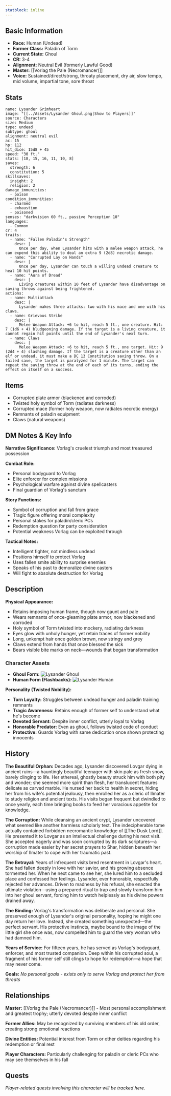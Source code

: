 ```yaml
---
statblock: inline
---
```



## Basic Information
- **Race:** Human (Undead)
- **Former Class:** Paladin of Torm
- **Current State:** Ghoul
- **CR:** 3-4
- **Alignment:** Neutral Evil (formerly Lawful Good)
- **Master:** [[Vorlag the Pale (Necromancer)]]
- **Voice:** Sustained/direct/strong, throaty placement, dry air, slow tempo, mid volume, impartial tone, sore throat


## Stats
```statblock
name: Lysander Grimheart
image: "[[../Assets/Lysander Ghoul.png|Show to Players]]"
source: Characters
size: Medium
type: undead
subtype: ghoul
alignment: neutral evil
ac: 15
hp: 112
hit_dice: 15d8 + 45
speed: "30 ft."
stats: [18, 15, 16, 11, 10, 8]
saves:
  strength: 6
  constitution: 5
skillsaves:
  insight: 2
  religion: 2
damage_immunities:
  - poison
condition_immunities:
  - charmed
  - exhaustion
  - poisoned
senses: "darkvision 60 ft., passive Perception 10"
languages:
  - Common
cr: 4
traits:
  - name: "Fallen Paladin's Strength"
    desc: |
      Once per day, when Lysander hits with a melee weapon attack, he can expend this ability to deal an extra 9 (2d8) necrotic damage.
  - name: "Corrupted Lay on Hands"
    desc: |
      Once per day, Lysander can touch a willing undead creature to heal 10 hit points.
  - name: "Aura of Dread"
    desc: |
      Living creatures within 10 feet of Lysander have disadvantage on saving throws against being frightened.
actions:
  - name: Multiattack
    desc: |
      Lysander makes three attacks: two with his mace and one with his claws.
  - name: Grievous Strike
    desc: |
      Melee Weapon Attack: +6 to hit, reach 5 ft., one creature. Hit: 7 (1d6 + 4) bludgeoning damage. If the target is a living creature, it cannot regain hit points until the end of Lysander's next turn.
  - name: Claws
    desc: |
      Melee Weapon Attack: +6 to hit, reach 5 ft., one target. Hit: 9 (2d4 + 4) slashing damage. If the target is a creature other than an elf or undead, it must make a DC 13 Constitution saving throw. On a failed save, the target is paralyzed for 1 minute. The target can repeat the saving throw at the end of each of its turns, ending the effect on itself on a success.
```

## Items
- Corrupted plate armor (blackened and corroded)
- Twisted holy symbol of Torm (radiates darkness)
- Corrupted mace (former holy weapon, now radiates necrotic energy)
- Remnants of paladin equipment
- Claws (natural weapons)

## DM Notes & Key Info
**Narrative Significance:** Vorlag's cruelest triumph and most treasured possession

**Combat Role:**
- Personal bodyguard to Vorlag
- Elite enforcer for complex missions
- Psychological warfare against divine spellcasters
- Final guardian of Vorlag's sanctum

**Story Functions:**
- Symbol of corruption and fall from grace
- Tragic figure offering moral complexity
- Personal stakes for paladin/cleric PCs
- Redemption question for party consideration
- Potential weakness Vorlag can be exploited through

**Tactical Notes:**
- Intelligent fighter, not mindless undead
- Positions himself to protect Vorlag
- Uses fallen smite ability to surprise enemies
- Speaks of his past to demoralize divine casters
- Will fight to absolute destruction for Vorlag

## Description
**Physical Appearance:**
- Retains imposing human frame, though now gaunt and pale
- Wears remnants of once-gleaming plate armor, now blackened and corroded
- Holy symbol of Torm twisted into mockery, radiating darkness
- Eyes glow with unholy hunger, yet retain traces of former nobility
- Long, unkempt hair once golden brown, now stringy and grey
- Claws extend from hands that once blessed the sick
- Bears visible bite marks on neck—wounds that began transformation

### Character Assets
- **Ghoul Form:** ![Lysander Ghoul](../Assets/Lysander%20Ghoul.png)
- **Human Form (Flashbacks):** ![Lysander Human](../Assets/Lysander%20Human.png)

**Personality (Twisted Nobility):**
- **Torn Loyalty:** Struggles between undead hunger and paladin training remnants
- **Tragic Awareness:** Retains enough of former self to understand what he's become
- **Devoted Servant:** Despite inner conflict, utterly loyal to Vorlag
- **Honorable Predator:** Even as ghoul, follows twisted code of conduct
- **Protective:** Guards Vorlag with same dedication once shown protecting innocents

## History
**The Beautiful Orphan:** Decades ago, Lysander discovered Lovgar dying in ancient ruins—a hauntingly beautiful teenager with skin pale as fresh snow, barely clinging to life. Her ethereal, ghostly beauty struck him with both pity and wonder; she seemed more spirit than flesh, her translucent features delicate as carved marble. He nursed her back to health in secret, hiding her from his wife's potential jealousy, then enrolled her as a cleric of Ilmater to study religion and ancient texts. His visits began frequent but dwindled to once yearly, each time bringing books to feed her voracious appetite for knowledge.

**The Corruption:** While cleansing an ancient crypt, Lysander uncovered what seemed like another harmless scholarly text. The indecipherable tome actually contained forbidden necromantic knowledge of [[The Dusk Lord]]. He presented it to Lovgar as an intellectual challenge during his next visit. She accepted eagerly and was soon corrupted by its dark scriptures—a corruption made easier by her secret prayers to Shar, hidden beneath her worship of Ilmater to cope with her traumatic past.

**The Betrayal:** Years of infrequent visits bred resentment in Lovgar's heart. She had fallen deeply in love with her savior, and his growing absence tormented her. When he next came to see her, she lured him to a secluded place and confessed her feelings. Lysander, ever honorable, respectfully rejected her advances. Driven to madness by his refusal, she enacted the ultimate violation—using a prepared ritual to trap and slowly transform him into her ghoul servant, forcing him to watch helplessly as his divine powers drained away.

**The Binding:** Vorlag's transformation was deliberate and personal. She preserved enough of Lysander's original personality, hoping he might one day return her love. Instead, she created something unexpected—the perfect servant. His protective instincts, maybe bound to the image of the little girl she once was, now compelled him to guard the very woman who had damned him.

**Years of Service:** For fifteen years, he has served as Vorlag's bodyguard, enforcer, and most trusted companion. Deep within his corrupted soul, a fragment of his former self still clings to hope for redemption—a hope that may never come.

**Goals:** *No personal goals - exists only to serve Vorlag and protect her from threats*

## Relationships
**Master:** [[Vorlag the Pale (Necromancer)]] - Most personal accomplishment and greatest trophy; utterly devoted despite inner conflict

**Former Allies:** May be recognized by surviving members of his old order, creating strong emotional reactions

**Divine Entities:** Potential interest from Torm or other deities regarding his redemption or final rest

**Player Characters:** Particularly challenging for paladin or cleric PCs who may see themselves in his fall

## Quests
*Player-related quests involving this character will be tracked here.*